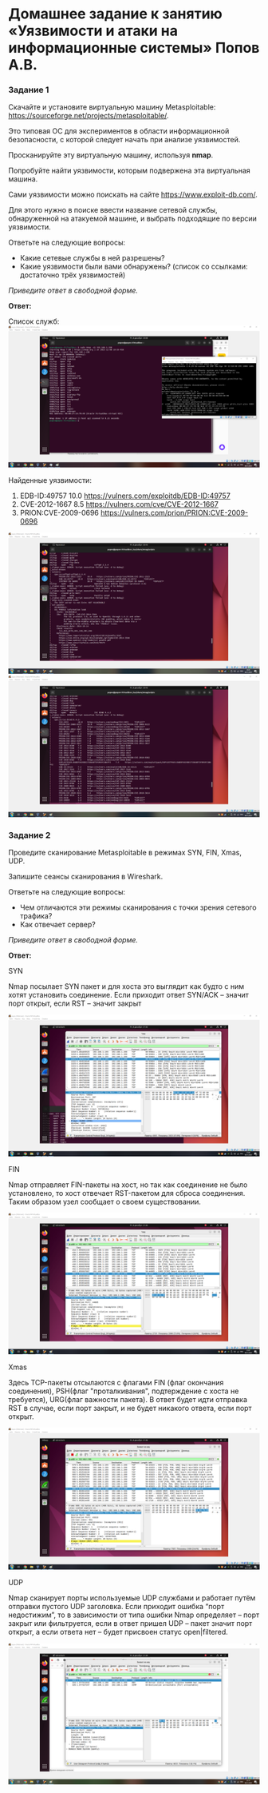 # Домашнее задание к занятию «Уязвимости и атаки на информационные системы» Попов А.В.


### Задание 1

Скачайте и установите виртуальную машину Metasploitable: https://sourceforge.net/projects/metasploitable/.

Это типовая ОС для экспериментов в области информационной безопасности, с которой следует начать при анализе уязвимостей.

Просканируйте эту виртуальную машину, используя **nmap**.

Попробуйте найти уязвимости, которым подвержена эта виртуальная машина.

Сами уязвимости можно поискать на сайте https://www.exploit-db.com/.

Для этого нужно в поиске ввести название сетевой службы, обнаруженной на атакуемой машине, и выбрать подходящие по версии уязвимости.

Ответьте на следующие вопросы:

- Какие сетевые службы в ней разрешены?
- Какие уязвимости были вами обнаружены? (список со ссылками: достаточно трёх уязвимостей)
  
*Приведите ответ в свободной форме.*  

**Ответ:**

Cписок служб:
![Image alt](https://github.com/goldcomru/SysAdmin/blob/main/msf1.png)

Найденные уязвимости:

1. EDB-ID:49757 10.0 https://vulners.com/exploitdb/EDB-ID:49757
2. CVE-2012-1667 8.5 https://vulners.com/cve/CVE-2012-1667
3. PRION:CVE-2009-0696 https://vulners.com/prion/PRION:CVE-2009-0696

![Image alt](https://github.com/goldcomru/SysAdmin/blob/main/msf2.png)
![Image alt](https://github.com/goldcomru/SysAdmin/blob/main/msf3.png)


### Задание 2

Проведите сканирование Metasploitable в режимах SYN, FIN, Xmas, UDP.

Запишите сеансы сканирования в Wireshark.

Ответьте на следующие вопросы:

- Чем отличаются эти режимы сканирования с точки зрения сетевого трафика?
- Как отвечает сервер?

*Приведите ответ в свободной форме.*

**Ответ:**

SYN

Nmap посылает SYN пакет и для хоста это выглядит как будто с ним хотят установить соединение. Если приходит ответ SYN/ACK – значит порт открыт, если RST – значит закрыт

![Image alt](https://github.com/goldcomru/SysAdmin/blob/main/syn.png)

FIN

Nmap отправляет FIN-пакеты на хост, но так как соединение не было установлено, то хост отвечает RST-пакетом для сброса соединения. Таким образом узел сообщает о своем существовании.

![Image alt](https://github.com/goldcomru/SysAdmin/blob/main/fin.png)

Xmas

Здесь TCP-пакеты отсылаются с флагами FIN (флаг окончания соединения), PSH(флаг "проталкивания", подтерждение с хоста не требуется), URG(флаг важности пакета). В ответ будет идти отправка RST в случае, если порт закрыт, и не будет никакого ответа, если порт открыт. 

![Image alt](https://github.com/goldcomru/SysAdmin/blob/main/sx.png)

UDP

Nmap сканирует порты используемые UDP службами и работает путём отправки пустого UDP заголовка. Если приходит ошибка “порт недостижим”, то в зависимости от типа ошибки Nmap определяет – порт закрыт или фильтруется, если в ответ пришел UDP – пакет значит порт открыт, а если ответа нет – будет присвоен статус open|filtered. 

![Image alt](https://github.com/goldcomru/SysAdmin/blob/main/udp.png)
